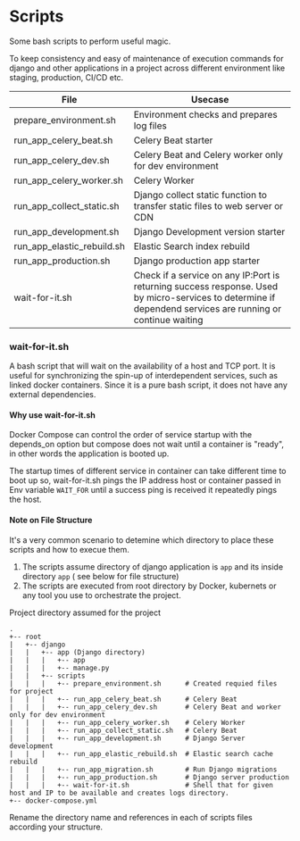 # Scripts

Some bash scripts to perform useful magic.

To keep consistency and easy of maintenance of execution commands for django and other applications in a project across different environment like staging, production, CI/CD etc.

| File     |      Usecase      |
|----------|-------------------|
| prepare_environment.sh    | Environment checks and prepares log files |
| run_app_celery_beat.sh    | Celery Beat starter |
| run_app_celery_dev.sh     | Celery Beat and Celery worker only for dev environment  |
| run_app_celery_worker.sh  | Celery Worker |
| run_app_collect_static.sh | Django collect static function to transfer static files to web server or CDN |
| run_app_development.sh    | Django Development version starter |
| run_app_elastic_rebuild.sh| Elastic Search index rebuild |
| run_app_production.sh     | Django production app starter |
| wait-for-it.sh            | Check if a service on any IP:Port is returning success response. Used by micro-services to determine if dependend services are running or continue waiting |


### wait-for-it.sh

A bash script that will wait on the availability of a host and TCP port. It is useful for synchronizing the 
spin-up of interdependent services, such as linked docker containers. Since it is a pure bash script, it does not have any external dependencies.

#### Why use wait-for-it.sh

Docker Compose can control the order of service startup with the depends_on option but compose does not wait until a 
container is "ready", in other words the application is booted up.

The startup times of different service in container can take different time to boot up so, wait-for-it.sh pings the IP 
address host or container passed in Env variable `WAIT_FOR` until a success ping is received it repeatedly pings the host. 


#### Note on File Structure

It's a very common scenario to detemine which directory to place these scripts and how to execue them.

1. The scripts assume directory of django application is ```app``` and its inside directory ```app``` ( see below for file structure)
2. The scripts are executed from root directory by Docker, kubernets or any tool you use to orchestrate the project.

Project directory assumed for the project

```
.
+-- root
|	+-- django
|	|	+-- app (Django directory)
|	|	|	+-- app
|	|	|	+-- manage.py
|	|	+-- scripts
|	|	|	+-- prepare_environment.sh      # Created requied files for project
|	|	|	+-- run_app_celery_beat.sh      # Celery Beat
|	|	|	+-- run_app_celery_dev.sh       # Celery Beat and worker only for dev environment 
|	|	|	+-- run_app_celery_worker.sh    # Celery Worker
|	|	|	+-- run_app_collect_static.sh   # Celery Beat
|	|	|	+-- run_app_development.sh      # Django Server development
|	|	|	+-- run_app_elastic_rebuild.sh  # Elastic search cache rebuild
|	|	|	+-- run_app_migration.sh        # Run Django migrations
|	|	|	+-- run_app_production.sh       # Django server production
|	|	|	+-- wait-for-it.sh              # Shell that for given host and IP to be available and creates logs directory.
+-- docker-compose.yml
```

Rename the directory name and references in each of scripts files according your structure.


